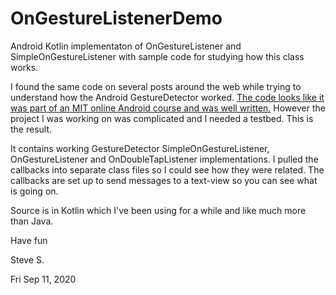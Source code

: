 # OnGestureListenerDemo
Android Kotlin implementaton of OnGestureListener and
SimpleOnGestureListener with sample code for studying how this class works.

I found the same code on several posts around the web while trying
to understand how the Android GestureDetector worked. [The code
looks like it was part of an MIT online Android course and was
well written.](https://stuff.mit.edu/afs/sipb/project/android/docs/training/gestures/detector.html)  However the project I was working on was complicated
and I needed a testbed.  This is the result.

It contains working GestureDetector  SimpleOnGestureListener,
OnGestureListener and OnDoubleTapListener implementations.  I pulled
the callbacks into separate class files so I could see how they were related.
The callbacks are set up to send messages to a text-view
so you can see what is going on.

Source is in Kotlin which I've been using for a while and like much
more than Java.

Have fun

Steve S.


Fri Sep 11, 2020
